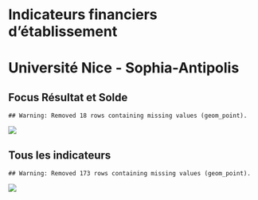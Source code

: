 Indicateurs financiers d’établissement
================

# Université Nice - Sophia-Antipolis

## Focus Résultat et Solde

    ## Warning: Removed 18 rows containing missing values (geom_point).

![](/home/julien/repo/cpesr/RFC/Finances/Etablissements/université_nice___sophia_antipolis_files/figure-gfm/etab.focus-1.png)<!-- -->

## Tous les indicateurs

    ## Warning: Removed 173 rows containing missing values (geom_point).

![](/home/julien/repo/cpesr/RFC/Finances/Etablissements/université_nice___sophia_antipolis_files/figure-gfm/etab-1.png)<!-- -->
